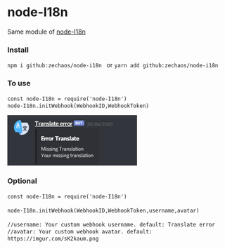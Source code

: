# node-I18n

Same module of [node-I18n](https://github.com/eslachance/node-i18n)

### Install

`npm i github:zechaos/node-i18n ` or `yarn add github:zechaos/node-i18n`

### To use
```
const node-I18n = require('node-I18n')
node-I18n.initWebhook(WebhookID,WebhookToken)
```
<img src='exemple.png'></img>
### Optional
```
const node-I18n = require('node-I18n')

node-I18n.initWebhook(WebhookID,WebhookToken,username,avatar)

//username: Your custom webhook username. default: Translate error
//avatar: Your custom webhook avatar. default: https://imgur.com/sK2kaum.png
```


